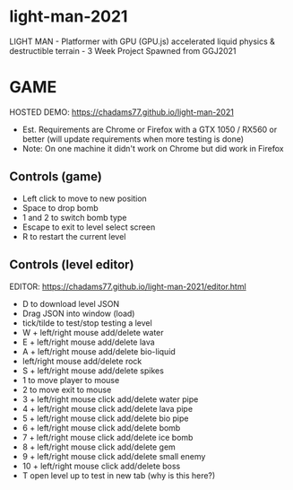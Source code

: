 # light-man-2021
LIGHT MAN - Platformer with GPU (GPU.js) accelerated liquid physics &amp; destructible terrain - 3 Week Project Spawned from GGJ2021

# GAME

HOSTED DEMO: https://chadams77.github.io/light-man-2021
- Est. Requirements are Chrome or Firefox with a GTX 1050 / RX560 or better (will update requirements when more testing is done)
- Note: On one machine it didn't work on Chrome but did work in Firefox

Controls (game)
---------------
 - Left click to move to new position
 - Space to drop bomb
 - 1 and 2 to switch bomb type
 - Escape to exit to level select screen
 - R to restart the current level
 
Controls (level editor)
-----------------------
EDITOR: https://chadams77.github.io/light-man-2021/editor.html

- D to download level JSON
- Drag JSON into window (load)
- tick/tilde to test/stop testing a level
- W + left/right mouse add/delete water
- E + left/right mouse add/delete lava
- A + left/right mouse add/delete bio-liquid
- left/right mouse add/delete rock
- S + left/right mouse add/delete spikes
- 1 to move player to mouse
- 2 to move exit to mouse
- 3 + left/right mouse click add/delete water pipe
- 4 + left/right mouse click add/delete lava pipe
- 5 + left/right mouse click add/delete bio pipe
- 6 + left/right mouse click add/delete bomb
- 7 + left/right mouse click add/delete ice bomb
- 8 + left/right mouse click add/delete gem
- 9 + left/right mouse click add/delete small enemy
- 10 + left/right mouse click add/delete boss
- T open level up to test in new tab (why is this here?)
